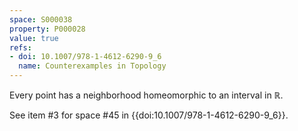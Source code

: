```yaml
---
space: S000038
property: P000028
value: true
refs:
- doi: 10.1007/978-1-4612-6290-9_6
  name: Counterexamples in Topology
---
```


Every point has a neighborhood homeomorphic to an interval in $\mathbb{R}$.

See item #3 for space #45 in {{doi:10.1007/978-1-4612-6290-9_6}}.
